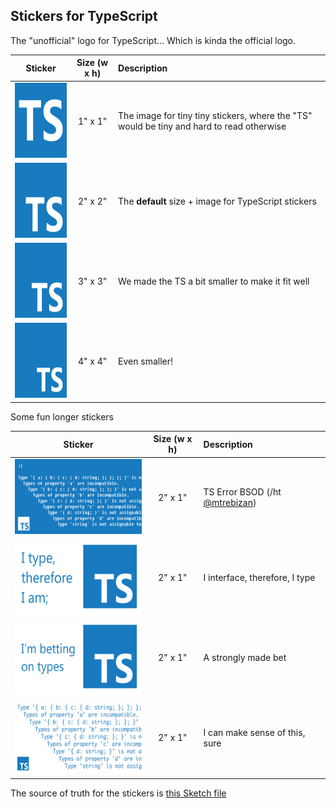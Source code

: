 ## Stickers for TypeScript

The "unofficial" logo for TypeScript... Which is kinda the official logo.

| Sticker       | Size (w x h)      | Description |
| ----------------- |:-------------:| :----- |
| <img src="images/1x1 Inch.png" width=120 height=120> | 1" x 1" | The image for tiny tiny stickers, where the "TS" would be tiny and hard to read otherwise |
| <img src="images/2x2 Inches.png" width=120 height=120> | 2" x 2" | The **default** size + image for TypeScript stickers |
| <img src="images/3x3 Inches.png" width=120 height=120> | 3" x 3" | We made the TS a bit smaller to make it fit well |
| <img src="images/4x4 Inches.png" width=120 height=120> | 4" x 4" | Even smaller! |

Some fun longer stickers

| Sticker       | Size (w x h)         | Description |
| ----------------- |:-------------:| :----- |
| <img src="images/2x1 Inch Rectangle alt 2 BSOD.png" width=240 height=120> | 2" x 1" | TS Error BSOD (/ht [@mtrebizan](https://twitter.com/mtrebizan/status/1171524687504924673)) |
| <img src="images/2x1 Inch Rectangle.png" width=240 height=120> | 2" x 1" | I interface, therefore, I type |
| <img src="images/2x1 Inch Rectangle alt.png" width=240 height=120> | 2" x 1" | A strongly made bet |
| <img src="images/2x1 Inch Rectangle alt 2.png" width=240 height=120> | 2" x 1" | I can make sense of this, sure |

The source of truth for the stickers is [this Sketch file](./stickers.sketch)
